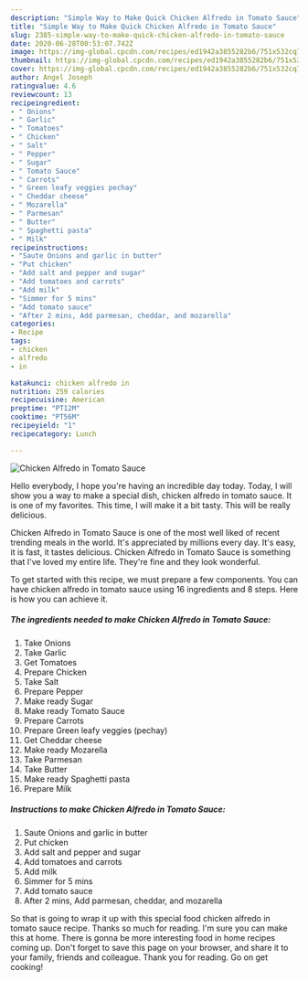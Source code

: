 ```yaml
---
description: "Simple Way to Make Quick Chicken Alfredo in Tomato Sauce"
title: "Simple Way to Make Quick Chicken Alfredo in Tomato Sauce"
slug: 2385-simple-way-to-make-quick-chicken-alfredo-in-tomato-sauce
date: 2020-06-28T00:53:07.742Z
image: https://img-global.cpcdn.com/recipes/ed1942a3855282b6/751x532cq70/chicken-alfredo-in-tomato-sauce-recipe-main-photo.jpg
thumbnail: https://img-global.cpcdn.com/recipes/ed1942a3855282b6/751x532cq70/chicken-alfredo-in-tomato-sauce-recipe-main-photo.jpg
cover: https://img-global.cpcdn.com/recipes/ed1942a3855282b6/751x532cq70/chicken-alfredo-in-tomato-sauce-recipe-main-photo.jpg
author: Angel Joseph
ratingvalue: 4.6
reviewcount: 13
recipeingredient:
- " Onions"
- " Garlic"
- " Tomatoes"
- " Chicken"
- " Salt"
- " Pepper"
- " Sugar"
- " Tomato Sauce"
- " Carrots"
- " Green leafy veggies pechay"
- " Cheddar cheese"
- " Mozarella"
- " Parmesan"
- " Butter"
- " Spaghetti pasta"
- " Milk"
recipeinstructions:
- "Saute Onions and garlic in butter"
- "Put chicken"
- "Add salt and pepper and sugar"
- "Add tomatoes and carrots"
- "Add milk"
- "Simmer for 5 mins"
- "Add tomato sauce"
- "After 2 mins, Add parmesan, cheddar, and mozarella"
categories:
- Recipe
tags:
- chicken
- alfredo
- in

katakunci: chicken alfredo in 
nutrition: 259 calories
recipecuisine: American
preptime: "PT12M"
cooktime: "PT56M"
recipeyield: "1"
recipecategory: Lunch

---
```



![Chicken Alfredo in Tomato Sauce](https://img-global.cpcdn.com/recipes/ed1942a3855282b6/751x532cq70/chicken-alfredo-in-tomato-sauce-recipe-main-photo.jpg)

Hello everybody, I hope you're having an incredible day today. Today, I will show you a way to make a special dish, chicken alfredo in tomato sauce. It is one of my favorites. This time, I will make it a bit tasty. This will be really delicious.

Chicken Alfredo in Tomato Sauce is one of the most well liked of recent trending meals in the world. It's appreciated by millions every day. It's easy, it is fast, it tastes delicious. Chicken Alfredo in Tomato Sauce is something that I've loved my entire life. They're fine and they look wonderful.




To get started with this recipe, we must prepare a few components. You can have chicken alfredo in tomato sauce using 16 ingredients and 8 steps. Here is how you can achieve it.

<!--inarticleads1-->

##### The ingredients needed to make Chicken Alfredo in Tomato Sauce:

1. Take  Onions
1. Take  Garlic
1. Get  Tomatoes
1. Prepare  Chicken
1. Take  Salt
1. Prepare  Pepper
1. Make ready  Sugar
1. Make ready  Tomato Sauce
1. Prepare  Carrots
1. Prepare  Green leafy veggies (pechay)
1. Get  Cheddar cheese
1. Make ready  Mozarella
1. Take  Parmesan
1. Take  Butter
1. Make ready  Spaghetti pasta
1. Prepare  Milk




<!--inarticleads2-->

##### Instructions to make Chicken Alfredo in Tomato Sauce:

1. Saute Onions and garlic in butter
1. Put chicken
1. Add salt and pepper and sugar
1. Add tomatoes and carrots
1. Add milk
1. Simmer for 5 mins
1. Add tomato sauce
1. After 2 mins, Add parmesan, cheddar, and mozarella




So that is going to wrap it up with this special food chicken alfredo in tomato sauce recipe. Thanks so much for reading. I'm sure you can make this at home. There is gonna be more interesting food in home recipes coming up. Don't forget to save this page on your browser, and share it to your family, friends and colleague. Thank you for reading. Go on get cooking!
